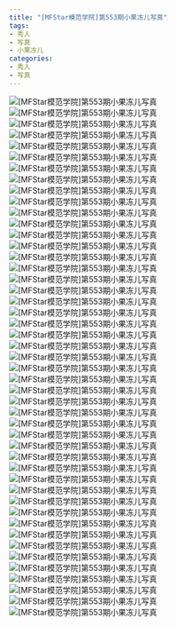 ```yaml
---
title: "[MFStar模范学院]第553期小果冻儿写真"
tags: 
- 秀人
- 写真
- 小果冻儿
categories:
- 秀人
- 写真
---
```


![[MFStar模范学院]第553期小果冻儿写真](https://img.ilovese.xyz/1734710540058.webp)
![[MFStar模范学院]第553期小果冻儿写真](https://img.ilovese.xyz/1734710542063.webp)
![[MFStar模范学院]第553期小果冻儿写真](https://img.ilovese.xyz/1734710543860.webp)
![[MFStar模范学院]第553期小果冻儿写真](https://img.ilovese.xyz/1734710545513.webp)
![[MFStar模范学院]第553期小果冻儿写真](https://img.ilovese.xyz/1734710547147.webp)
![[MFStar模范学院]第553期小果冻儿写真](https://img.ilovese.xyz/1734710548712.webp)
![[MFStar模范学院]第553期小果冻儿写真](https://img.ilovese.xyz/1734710550204.webp)
![[MFStar模范学院]第553期小果冻儿写真](https://img.ilovese.xyz/1734710551844.webp)
![[MFStar模范学院]第553期小果冻儿写真](https://img.ilovese.xyz/1734710553685.webp)
![[MFStar模范学院]第553期小果冻儿写真](https://img.ilovese.xyz/1734710555590.webp)
![[MFStar模范学院]第553期小果冻儿写真](https://img.ilovese.xyz/1734710557099.webp)
![[MFStar模范学院]第553期小果冻儿写真](https://img.ilovese.xyz/1734710558846.webp)
![[MFStar模范学院]第553期小果冻儿写真](https://img.ilovese.xyz/1734710560771.webp)
![[MFStar模范学院]第553期小果冻儿写真](https://img.ilovese.xyz/1734710562397.webp)
![[MFStar模范学院]第553期小果冻儿写真](https://img.ilovese.xyz/1734710564203.webp)
![[MFStar模范学院]第553期小果冻儿写真](https://img.ilovese.xyz/1734710566113.webp)
![[MFStar模范学院]第553期小果冻儿写真](https://img.ilovese.xyz/1734710567642.webp)
![[MFStar模范学院]第553期小果冻儿写真](https://img.ilovese.xyz/1734710569547.webp)
![[MFStar模范学院]第553期小果冻儿写真](https://img.ilovese.xyz/1734710571227.webp)
![[MFStar模范学院]第553期小果冻儿写真](https://img.ilovese.xyz/1734710572840.webp)
![[MFStar模范学院]第553期小果冻儿写真](https://img.ilovese.xyz/1734710574970.webp)
![[MFStar模范学院]第553期小果冻儿写真](https://img.ilovese.xyz/1734710576778.webp)
![[MFStar模范学院]第553期小果冻儿写真](https://img.ilovese.xyz/1734710578475.webp)
![[MFStar模范学院]第553期小果冻儿写真](https://img.ilovese.xyz/1734710580238.webp)
![[MFStar模范学院]第553期小果冻儿写真](https://img.ilovese.xyz/1734710582339.webp)
![[MFStar模范学院]第553期小果冻儿写真](https://img.ilovese.xyz/1734710584347.webp)
![[MFStar模范学院]第553期小果冻儿写真](https://img.ilovese.xyz/1734710586126.webp)
![[MFStar模范学院]第553期小果冻儿写真](https://img.ilovese.xyz/1734710587935.webp)
![[MFStar模范学院]第553期小果冻儿写真](https://img.ilovese.xyz/1734710589868.webp)
![[MFStar模范学院]第553期小果冻儿写真](https://img.ilovese.xyz/1734710591824.webp)
![[MFStar模范学院]第553期小果冻儿写真](https://img.ilovese.xyz/1734710593752.webp)
![[MFStar模范学院]第553期小果冻儿写真](https://img.ilovese.xyz/1734710595586.webp)
![[MFStar模范学院]第553期小果冻儿写真](https://img.ilovese.xyz/1734710597041.webp)
![[MFStar模范学院]第553期小果冻儿写真](https://img.ilovese.xyz/1734710598455.webp)
![[MFStar模范学院]第553期小果冻儿写真](https://img.ilovese.xyz/1734710600452.webp)
![[MFStar模范学院]第553期小果冻儿写真](https://img.ilovese.xyz/1734710602295.webp)
![[MFStar模范学院]第553期小果冻儿写真](https://img.ilovese.xyz/1734710604069.webp)
![[MFStar模范学院]第553期小果冻儿写真](https://img.ilovese.xyz/1734710605428.webp)
![[MFStar模范学院]第553期小果冻儿写真](https://img.ilovese.xyz/1734710607381.webp)
![[MFStar模范学院]第553期小果冻儿写真](https://img.ilovese.xyz/1734710609738.webp)
![[MFStar模范学院]第553期小果冻儿写真](https://img.ilovese.xyz/1734710611269.webp)
![[MFStar模范学院]第553期小果冻儿写真](https://img.ilovese.xyz/1734710612725.webp)
![[MFStar模范学院]第553期小果冻儿写真](https://img.ilovese.xyz/1734710614192.webp)
![[MFStar模范学院]第553期小果冻儿写真](https://img.ilovese.xyz/1734710616255.webp)
![[MFStar模范学院]第553期小果冻儿写真](https://img.ilovese.xyz/1734710618027.webp)
![[MFStar模范学院]第553期小果冻儿写真](https://img.ilovese.xyz/1734710619806.webp)
![[MFStar模范学院]第553期小果冻儿写真](https://img.ilovese.xyz/1734710621310.webp)
